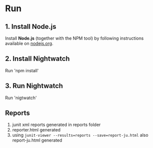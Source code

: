 # Run

## 1. Install Node.js

Install __Node.js__ (together with the NPM tool) by following instructions available on [nodejs.org](https://nodejs.org).

## 2. Install Nightwatch

Run 'npm install'

## 3. Run Nightwatch
Run 'nigtwatch'
 
## Reports
1. junit xml reports generated in reports folder
2. reporter.html generated 
3. using
`junit-viewer --results=reports --save=report-ju.html`
also report-ju.html generated

 